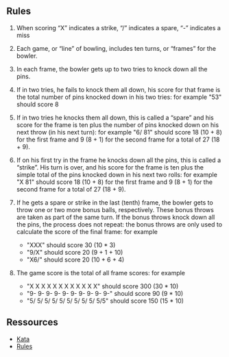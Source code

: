 ## Rules

1. When scoring “X” indicates a strike, “/” indicates a spare, “-” indicates a miss

2. Each game, or “line” of bowling, includes ten turns, or “frames” for the bowler.

3. In each frame, the bowler gets up to two tries to knock down all the pins.

4. If in two tries, he fails to knock them all down, his score for that frame is the total number of pins knocked down in his two tries: for example "53" should score 8

5. If in two tries he knocks them all down, this is called a “spare” and his score for the frame is ten plus the number of pins knocked down on his next throw (in his next turn): for example "6/ 81" should score 18 (10 + 8) for the first frame and 9 (8 + 1) for the second frame for a total of 27 (18 + 9).

6. If on his first try in the frame he knocks down all the pins, this is called a “strike”. His turn is over, and his score for the frame is ten plus the simple total of the pins knocked down in his next 
 two rolls: for example "X 81" should score 18 (10 + 8) for the first frame and 9 (8 + 1) for the second frame for a total of 27 (18 + 9).

7. If he gets a spare or strike in the last (tenth) frame, the bowler gets to throw one or two more bonus balls, respectively. These bonus throws are taken as part of the same turn. If the bonus throws knock down all the pins, the process does not repeat: the bonus throws are only used to calculate the score of the final frame: for example 
    + "XXX" should score 30 (10 * 3)
    + "9/X" should score 20 (9 + 1 + 10)
    + "X6/" should score 20 (10 + 6 + 4)

8. The game score is the total of all frame scores: for example 
    + "X X X X X X X X X X X X" should score 300 (30 * 10)
    + "9- 9- 9- 9- 9- 9- 9- 9- 9- 9-" should score 90 (9 * 10)
    + "5/ 5/ 5/ 5/ 5/ 5/ 5/ 5/ 5/ 5/5" should score 150 (15 * 10)

## Ressources

+ [Kata](http://codingdojo.org/kata/Bowling/)
+ [Rules](http://slocums.homestead.com/gamescore.html)